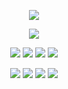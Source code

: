 <p align="center">
<img src="https://files.catbox.moe/16ehjx.png"/>
</p>

<p align="center">
<img src="https://files.catbox.moe/yyr6s6.png"/>
</p>

<p align="center">
<img src="https://files.catbox.moe/gsfqfd.png"/>
<img src="https://files.catbox.moe/59x4b6.png"/>
<img src="https://files.catbox.moe/dq8fnk.png"/>
<img src="https://files.catbox.moe/kfhy7y.png"/>
</p>
<p align="center">
<img src="https://files.catbox.moe/xjpt1i.gif"/>
<img src="https://files.catbox.moe/87waln.png"/>
<img src="https://files.catbox.moe/h8lll3.png"/>
<img src="https://files.catbox.moe/kshjla.gif"/>
</p>
